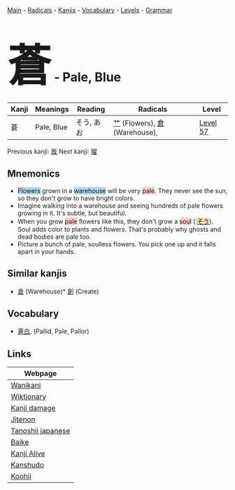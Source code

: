 <style> bigfont {font-size: 100px}</style>
[Main](../index.md) -
[Radicals](../radicals.md) -
[Kanjis](../kanjis.md) -
[Vocabulary](../vocabulary.md) -
[Levels](../levels.md) -
[Grammar](../grammar.md)
# <bigfont> 蒼</bigfont> - Pale, Blue 

| Kanji | Meanings | Reading | Radicals | Level |
| --- | --- | --- | --- | --- |
| 蒼 | Pale, Blue | そう, あお | [艹](../radicals/艹.md) (Flowers), [倉](../radicals/倉.md) (Warehouse),  | [Level 57](../levels/wk_level57.md) |

Previous kanji: [哉](哉.md) Next kanji: [瑠](瑠.md) 

## Mnemonics
 * <span style="background-color:#ADD8E6"> Flowers</span> grown in a <span style="background-color:#ADD8E6"> warehouse</span> will be very <span style="background-color:#ffcccb"> pale</span>. They never see the sun, so they don't grow to have bright colors.
* Imagine walking into a warehouse and seeing hundreds of pale flowers growing in it. It's subtle, but beautiful.
* When you grow <span style="background-color:#ffcccb"> pale</span> flowers like this, they don't grow a <span style="background-color:#ffcccb"> soul</span> (<span style="background-color:#fed8b1"> [そう](https://jisho.org/search/そう)</span>). Soul adds color to plants and flowers. That's probably why ghosts and dead bodies are pale too.
* Picture a bunch of pale, soulless flowers. You pick one up and it falls apart in your hands.


## Similar kanjis
 * [倉](倉.md) (Warehouse)* [創](創.md) (Create)


## Vocabulary
 * [蒼白](../vocabulary/蒼.md), (Pallid, Pale, Pallor)



## Links 

| Webpage |
| --- |
| [Wanikani          ](https://www.wanikani.com/kanji/蒼) |
| [Wiktionary        ](https://en.wiktionary.org/wiki/蒼) |
| [Kanji damage      ](http://www.kanjidamage.com/kanji/search?utf8=✓&q=蒼) |
| [Jitenon           ](https://jitenon.com/kanji/蒼) |
| [Tanoshii japanese ](https://www.tanoshiijapanese.com/dictionary/kanji.cfm?k=蒼) |
| [Baike             ](https://baike.baidu.com/item/蒼) |
| [Kanji Alive       ](https://app.kanjialive.com/蒼) |
| [Kanshudo          ](https://www.kanshudo.com/searchmn?q=蒼) |
| [Koohii            ](https://kanji.koohii.com/study/kanji/蒼) |
